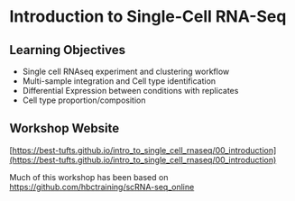 # Introduction to Single-Cell RNA-Seq

## Learning Objectives

- Single cell RNAseq experiment and clustering workflow
- Multi-sample integration and Cell type identification
-  Differential Expression between conditions with replicates
-  Cell type proportion/composition 
  
## Workshop Website

[https://best-tufts.github.io/intro_to_single_cell_rnaseq/00_introduction](https://best-tufts.github.io/intro_to_single_cell_rnaseq/00_introduction)

Much of this workshop has been based on https://github.com/hbctraining/scRNA-seq_online
